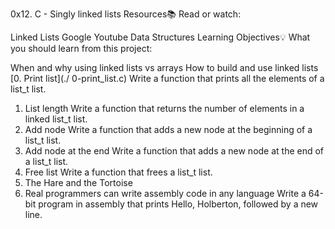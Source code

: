 0x12. C - Singly linked lists
Resources📚
Read or watch:

Linked Lists
Google
Youtube
Data Structures
Learning Objectives💡
What you should learn from this project:

When and why using linked lists vs arrays
How to build and use linked lists
[0. Print list](./ 0-print_list.c)
Write a function that prints all the elements of a list_t list.
1. List length
Write a function that returns the number of elements in a linked list_t list.
2. Add node
Write a function that adds a new node at the beginning of a list_t list.
3. Add node at the end
Write a function that adds a new node at the end of a list_t list.
4. Free list
Write a function that frees a list_t list.
5. The Hare and the Tortoise
6. Real programmers can write assembly code in any language
Write a 64-bit program in assembly that prints Hello, Holberton, followed by a new line.
